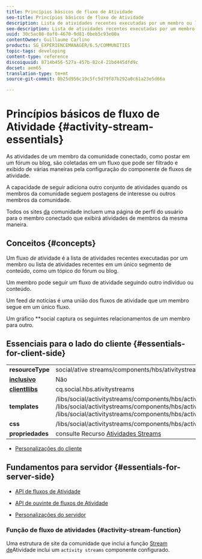```yaml
---
title: Princípios básicos de fluxo de Atividade
seo-title: Princípios básicos de fluxo de Atividade
description: Lista de atividades recentes executadas por um membro ou lista de atividades recentes em um único segmento de conteúdo
seo-description: Lista de atividades recentes executadas por um membro ou lista de atividades recentes em um único segmento de conteúdo
uuid: 30c5ac08-0af0-4670-9d81-0beb5c93e00a
contentOwner: Guillaume Carlino
products: SG_EXPERIENCEMANAGER/6.5/COMMUNITIES
topic-tags: developing
content-type: reference
discoiquuid: 8714b456-527a-457b-82c4-21bd445dfd9c
docset: aem65
translation-type: tm+mt
source-git-commit: 0b25d956c19c5fc5d79f87b292a0c61a23e5d66a

---
```



# Princípios básicos de fluxo de Atividade {#activity-stream-essentials}

As atividades de um membro da comunidade conectado, como postar em um fórum ou blog, são coletadas em um fluxo que pode ser filtrado e exibido de várias maneiras pela configuração do componente de fluxos de atividade.

A capacidade de seguir adiciona outro conjunto de atividades quando os membros da comunidade seguem postagens de interesse ou outros membros da comunidade.

Todos os sites [da](/help/communities/overview.md#communitiessites) comunidade incluem uma página de perfil do usuário para o membro conectado que exibirá atividades de membros da mesma maneira.

## Conceitos {#concepts}

Um fluxo *de* atividade é a lista de atividades recentes executadas por um membro ou lista de atividades recentes em um único segmento de conteúdo, como um tópico do fórum ou blog.

Um membro pode seguir um fluxo de atividade seguindo outro indivíduo ou conteúdo.

Um feed *de* notícias é uma união dos fluxos de atividade que um membro segue em um único fluxo.

Um gráfico *[](/help/communities/essentials-socialgraph.md)*social captura os seguintes relacionamentos de um membro para outro.

## Essenciais para o lado do cliente {#essentials-for-client-side}

<table>
 <tbody>
  <tr>
   <td> <strong>resourceType</strong></td>
   <td>social/ative streams/components/hbs/ativitystreams</td>
  </tr>
  <tr>
   <td> <a href="/help/communities/scf.md#add-or-include-a-communities-component"><strong>inclusivo</strong></a></td>
   <td>Não</td>
  </tr>
  <tr>
   <td> <a href="/help/communities/clientlibs.md"><strong>clientllibs</strong></a></td>
   <td>cq.social.hbs.ativitystreams</td>
  </tr>
  <tr>
   <td> <strong>templates</strong></td>
   <td> /libs/social/activitystreams/components/hbs/activitystreams/activitystreams.hbs<br /> /libs/social/activitystreams/components/hbs/activitystreams/activity/activity-title.hbs<br /> /libs/social/activitystreams/components/hbs/activitystreams/activity/activity.hbs</td>
  </tr>
  <tr>
   <td> <strong>css</strong></td>
   <td> /libs/social/activitystreams/components/hbs/activitystreams/clientlibs/activitystreams.css</td>
  </tr>
  <tr>
   <td><strong> propriedades</strong></td>
   <td>consulte Recurso <a href="/help/communities/activities.md">Atividades Streams</a></td>
  </tr>
 </tbody>
</table>

* [Personalizações do cliente](/help/communities/client-customize.md)

## Fundamentos para servidor {#essentials-for-server-side}

* [API de fluxos de Atividade](https://helpx.adobe.com/experience-manager/6-5/sites/developing/using/reference-materials/javadoc/com/adobe/cq/social/activitystreams/api/package-frame.html)

* [API de ouvinte de fluxos de Atividade](https://helpx.adobe.com/experience-manager/6-5/sites/developing/using/reference-materials/javadoc/com/adobe/cq/social/activitystreams/listener/api/package-frame.html)

* [Personalizações do servidor](/help/communities/server-customize.md)

### Função de fluxo de atividades {#activity-stream-function}

Uma estrutura de site da comunidade que inclui a função [Stream de](/help/communities/functions.md#activity-stream-function)Atividade inclui um `activity streams` componente configurado.
